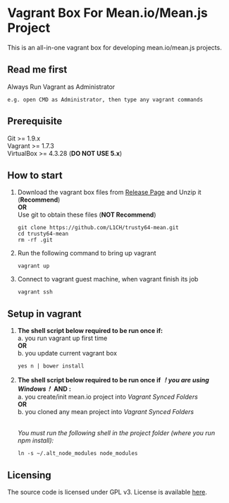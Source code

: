 Vagrant Box For Mean.io/Mean.js Project
=================
This is an all-in-one vagrant box for developing mean.io/mean.js projects.


## Read me first
Always Run Vagrant as Administrator
```
e.g. open CMD as Administrator, then type any vagrant commands
```

## Prerequisite
Git >= 1.9.x  
Vagrant >= 1.7.3  
VirtualBox >= 4.3.28 (**DO NOT USE 5.x**)

## How to start
1.  Download the vagrant box files from [Release Page](https://github.com/L1CH/trusty64-mean/releases) and Unzip it (**Recommend**)  
    **OR**  
    Use git to obtain these files (**NOT Recommend**)  
    ```
    git clone https://github.com/L1CH/trusty64-mean.git
    cd trusty64-mean
    rm -rf .git
    ```

2.  Run the following command to bring up vagrant  
    ```
    vagrant up
    ```
3.  Connect to vagrant guest machine, when vagrant finish its job  
    ```
    vagrant ssh
    ```

## Setup in vagrant

1.  **The shell script below required to be run once if:**  
    a. you run vagrant up first time  
    **OR**  
    b. you update current vagrant box

    ```
    yes n | bower install
    ```

2.  **The shell script below required to be run once if *！you are using Windows！* AND :**  
    a. you create/init mean.io project into *Vagrant Synced Folders*  
    **OR**  
    b. you cloned any mean project into *Vagrant Synced Folders*  
    <br/>

    *You must run the following shell in the project folder (where you run npm install):*
    ```
    ln -s ~/.alt_node_modules node_modules
    ```

##  Licensing
The source code is licensed under GPL v3. License is available [here](/LICENSE).
